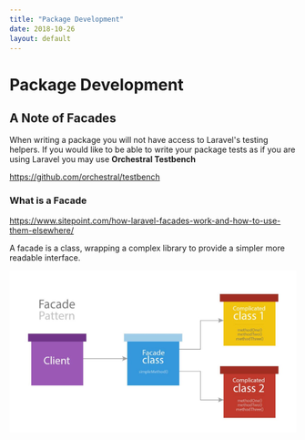 ```yaml
---
title: "Package Development"
date: 2018-10-26
layout: default
---
```


# Package Development

## A Note of Facades

When writing a package you will not have access to Laravel's testing helpers.
If you would like to be able to write your package tests as if you are using Laravel you may use **Orchestral Testbench**

https://github.com/orchestral/testbench

### What is a Facade

https://www.sitepoint.com/how-laravel-facades-work-and-how-to-use-them-elsewhere/

A facade is a class, wrapping a complex library to provide a simpler more readable interface.

<img src="/images/Facade.png" alt="missing" class="inline"/>

